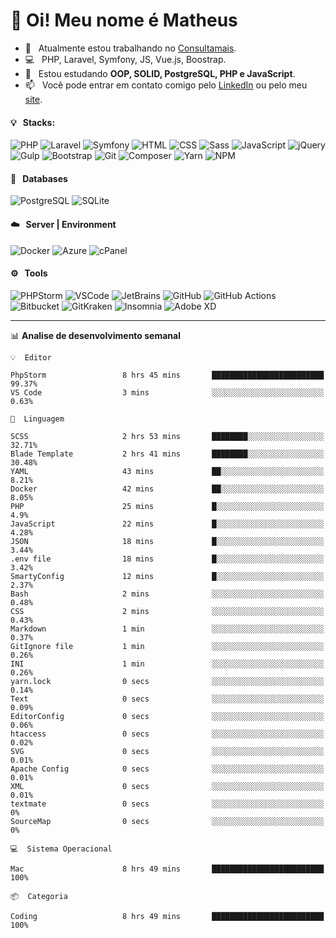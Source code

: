 # 👋 Oi! Meu nome é Matheus

- 🔭 &nbsp; Atualmente estou trabalhando no [Consultamais](https://consultamais.com.br/).
- 💻 &nbsp; PHP, Laravel, Symfony, JS, Vue.js, Boostrap.
- 🌱 &nbsp; Estou estudando **OOP, SOLID, PostgreSQL, PHP e JavaScript**.
- 📫 &nbsp; Você pode entrar em contato comigo pelo [LinkedIn](https://www.linkedin.com/in/matheuscamargoxavier/) ou pelo meu [site](https://matheuscamargo.co).

#### 💡 &nbsp; Stacks:
![PHP](https://img.shields.io/badge/-PHP-777BB4?&logo=php&logoColor=FFFFFF)
![Laravel](https://img.shields.io/badge/-Laravel-FF2D20?&logo=laravel&logoColor=FFFFFF)
![Symfony](https://img.shields.io/badge/-Symfony-000000?&logo=symfony&logoColor=FFFFFF)
![HTML](https://img.shields.io/badge/-HTML-E34F26?&logo=html5&logoColor=FFFFFF)
![CSS](https://img.shields.io/badge/-CSS-1572B6?&logo=css3&logoColor=FFFFFF)
![Sass](https://img.shields.io/badge/-Sass-CC6699?&logo=sass&logoColor=FFFFFF)
![JavaScript](https://img.shields.io/badge/-JavaScript-F7DF1E?&logo=javascript&logoColor=FFFFFF)
![jQuery](https://img.shields.io/badge/-jQuery-0769AD?&logo=jquery&logoColor=FFFFFF)
![Gulp](https://img.shields.io/badge/-Gulp-CF4647?&logo=gulp&logoColor=FFFFFF)
![Bootstrap](https://img.shields.io/badge/-Bootstrap-7952B3?&logo=bootstrap&logoColor=FFFFFF)
![Git](https://img.shields.io/badge/-Git-F05032?&logo=git&logoColor=FFFFFF)
![Composer](https://img.shields.io/badge/-Composer-885630?&logo=composer&logoColor=FFFFFF)
![Yarn](https://img.shields.io/badge/-Yarn-2C8EBB?&logo=yarn&logoColor=FFFFFF)
![NPM](https://img.shields.io/badge/-npm-CB3837?&logo=npm&logoColor=FFFFFF)

#### 💾 &nbsp; Databases
![PostgreSQL](https://img.shields.io/badge/-PostgreSQL-336791?&logo=PostgreSQL&logoColor=FFFFFF)
![SQLite](https://img.shields.io/badge/-SQLite-003B57?&logo=SQLite&logoColor=FFFFFF)

#### ☁️ &nbsp; Server | Environment
![Docker](https://img.shields.io/badge/-Docker-2496ED?&logo=docker&logoColor=FFFFFF)
![Azure](https://img.shields.io/badge/-Azure-0089D6?&logo=microsoft%20azure&logoColor=FFFFFF)
![cPanel](https://img.shields.io/badge/-cPanel-FF6C2C?&logo=cpanel&logoColor=FFFFFF)

#### ⚙️ &nbsp; Tools
![PHPStorm](https://img.shields.io/badge/-PHPStorm-000000?&logo=PHPStorm&logoColor=FFFFFF)
![VSCode](https://img.shields.io/badge/-VSCode-007ACC?&logo=Visual%20Studio%20Code&logoColor=FFFFFF) 
![JetBrains](https://img.shields.io/badge/-JetBrains-000000?&logo=jetbrains&logoColor=FFFFFF) 
![GitHub](https://img.shields.io/badge/-GitHub-181717?&logo=github&logoColor=FFFFFF) 
![GitHub Actions](https://img.shields.io/badge/-GitHub%20Actions-181717?&logo=GitHub%20Actions&logoColor=FFFFFF) 
![Bitbucket](https://img.shields.io/badge/-Bitbucket-0052CC?&logo=bitbucket&logoColor=FFFFFF)
![GitKraken](https://img.shields.io/badge/-GitKraken-179287?&logo=GitKraken&logoColor=FFFFFF)
![Insomnia](https://img.shields.io/badge/-Insomnia-5849BE?&logo=Insomnia&logoColor=FFFFFF)
![Adobe XD](https://img.shields.io/badge/-Adobe%20XD-FF61F6?&logo=adobe%20xd&logoColor=FFFFFF) 
_______

📊  **Analise de desenvolvimento semanal**
```text
💡  Editor

PhpStorm                 8 hrs 45 mins       █████████████████████████     99.37%
VS Code                  3 mins              ░░░░░░░░░░░░░░░░░░░░░░░░░      0.63%
```
```text
💬  Linguagem

SCSS                     2 hrs 53 mins       ████████░░░░░░░░░░░░░░░░░     32.71%
Blade Template           2 hrs 41 mins       ████████░░░░░░░░░░░░░░░░░     30.48%
YAML                     43 mins             ██░░░░░░░░░░░░░░░░░░░░░░░      8.21%
Docker                   42 mins             ██░░░░░░░░░░░░░░░░░░░░░░░      8.05%
PHP                      25 mins             █░░░░░░░░░░░░░░░░░░░░░░░░       4.9%
JavaScript               22 mins             █░░░░░░░░░░░░░░░░░░░░░░░░      4.28%
JSON                     18 mins             █░░░░░░░░░░░░░░░░░░░░░░░░      3.44%
.env file                18 mins             █░░░░░░░░░░░░░░░░░░░░░░░░      3.42%
SmartyConfig             12 mins             █░░░░░░░░░░░░░░░░░░░░░░░░      2.37%
Bash                     2 mins              ░░░░░░░░░░░░░░░░░░░░░░░░░      0.48%
CSS                      2 mins              ░░░░░░░░░░░░░░░░░░░░░░░░░      0.43%
Markdown                 1 min               ░░░░░░░░░░░░░░░░░░░░░░░░░      0.37%
GitIgnore file           1 min               ░░░░░░░░░░░░░░░░░░░░░░░░░      0.26%
INI                      1 min               ░░░░░░░░░░░░░░░░░░░░░░░░░      0.26%
yarn.lock                0 secs              ░░░░░░░░░░░░░░░░░░░░░░░░░      0.14%
Text                     0 secs              ░░░░░░░░░░░░░░░░░░░░░░░░░      0.09%
EditorConfig             0 secs              ░░░░░░░░░░░░░░░░░░░░░░░░░      0.06%
htaccess                 0 secs              ░░░░░░░░░░░░░░░░░░░░░░░░░      0.02%
SVG                      0 secs              ░░░░░░░░░░░░░░░░░░░░░░░░░      0.01%
Apache Config            0 secs              ░░░░░░░░░░░░░░░░░░░░░░░░░      0.01%
XML                      0 secs              ░░░░░░░░░░░░░░░░░░░░░░░░░      0.01%
textmate                 0 secs              ░░░░░░░░░░░░░░░░░░░░░░░░░         0%
SourceMap                0 secs              ░░░░░░░░░░░░░░░░░░░░░░░░░         0%
```
```text
💻  Sistema Operacional

Mac                      8 hrs 49 mins       █████████████████████████       100%
```
```text
📦  Categoria

Coding                   8 hrs 49 mins       █████████████████████████       100%
```
